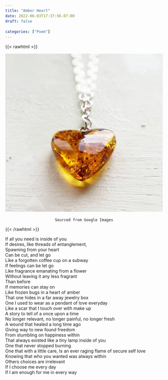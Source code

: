 ```yaml
---
title: "Amber Heart"
date: 2022-06-03T17:37:56-07:00
draft: false

categories: ["Poem"]
---
```


{{< rawhtml >}}
<div style="height: 100%; width: 100%; float: center; text-align: center;">
    <img src="./image.jpeg" /> 
    <br />
    
    Sourced from Google Images
</div>
{{< /rawhtml >}}

If all you need is inside of you \
If desires, like threads of entanglement, \
Spawning from your heart \
Can be cut, and let go \
Like a forgotten coffee cup on a subway \
If feelings can be let go \
Like fragrance emanating from a flower \
Without leaving it any less fragrant \
Than before \
If memories can stay on \
Like frozen bugs in a heart of amber \
That one hides in a far away jewelry box \
One I used to wear as a pendant of love everyday \
Like a scar that I touch over with make up \
A story to tell of a once upon a time \
No longer relevant, no longer painful, no longer fresh \
A wound that healed a long time ago \
Giving way to new found freedom \
From stumbling on happiness within \
That always existed like a tiny lamp inside of you\
One that never stopped burning \
One that with a little care,
Is an ever raging flame of secure self love \
Knowing that who you wanted was always within \
Others choices are irrelevant \
If I choose me every day \
If I am enough for me in every way 